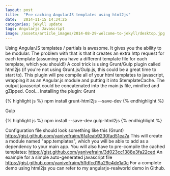 ```yaml
---
layout: post
title:  "Pre caching AngularJS templates using html2js"
date:   2014-11-15 14:34:25
categories: jekyll update
tags: Angularjs Javascript
image: /assets/article_images/2014-08-29-welcome-to-jekyll/desktop.jpg
---
```

Using AngularJS templates / partials is awesome. It gives you the ability to be modular. The problem with that is that it creates an extra http request for each template (assuming you have a different template file for each template, which you should!) A cool trick is using Grunt/Gulp plugin called html2js (if you're not using Grunt.js/Gulp.js, this could be a great time to start to). This plugin will pre compile all of your html templates to javascript, wrapping it as an Angular.js module and putting it into $templateCache. The output javascript could be concatenated into the main js file, minified and gZipped. Cool... Installing the plugin: Grunt

{% highlight js %}
npm install grunt-html2js --save-dev
{% endhighlight %}

Gulp

{% highlight js %}
npm install --save-dev gulp-html2js
{% endhighlight %}

Configuration file should look something like this (Grunt) https://gist.github.com/yanivefraim/6fa1eab9230fad51ea7a This will create a module named "app.templates", which you will be able to add as a dependency to your main app. You will also have to pre-compile the cached templates: https://gist.github.com/yanivefraim/3d023cc1388e3fa22ced An example for a simple auto-generated javascript file https://gist.github.com/yanivefraim/5ffdfcd19a29c4de1a0c For a complete demo using html2js you can refer to my angularjs-realworld demo in Github.


[jekyll]:      http://jekyllrb.com
[jekyll-gh]:   https://github.com/jekyll/jekyll
[jekyll-help]: https://github.com/jekyll/jekyll-help
